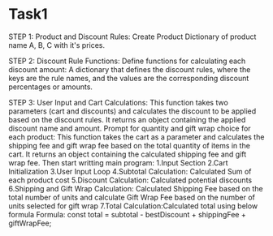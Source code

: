 # Task1
STEP 1: 
Product and Discount Rules:
 Create Product Dictionary of product name A, B, C with it's prices.

STEP 2:
Discount Rule Functions:
Define functions for calculating each discount amount: A dictionary that defines the discount rules, where the keys are the rule names, and the values are the corresponding discount percentages or amounts.

STEP 3:
User Input and Cart Calculations: This function takes two parameters (cart and discounts) and calculates the discount to be applied based on the discount rules. It returns an object containing the applied discount name and amount.
Prompt for quantity and gift wrap choice for each product: This function takes the cart as a parameter and calculates the shipping fee and gift wrap fee based on the total quantity of items in the cart. It returns an object containing the calculated shipping fee and gift wrap fee.
Then start writting main program:
1.Input Section
2.Cart Initialization
3.User Input Loop
4.Subtotal Calculation:  Calculated Sum of each product cost
5.Discount Calculation: Calculated potential discounts
6.Shipping and Gift Wrap Calculation: Calculated Shipping Fee based on the total number of units
and calculate Gift Wrap Fee based on the number of units selected for gift wrap
7.Total Calculation:Calculated total using below formula
Formula: const total = subtotal - bestDiscount + shippingFee + giftWrapFee;

